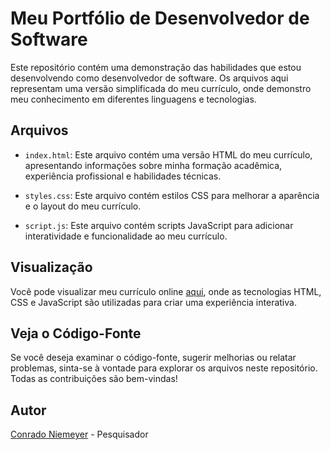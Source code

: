 # Meu Portfólio de Desenvolvedor de Software

Este repositório contém uma demonstração das habilidades que estou desenvolvendo como desenvolvedor de software. Os arquivos aqui representam uma versão simplificada do meu currículo, onde demonstro meu conhecimento em diferentes linguagens e tecnologias.

## Arquivos

- `index.html`: Este arquivo contém uma versão HTML do meu currículo, apresentando informações sobre minha formação acadêmica, experiência profissional e habilidades técnicas.

- `styles.css`: Este arquivo contém estilos CSS para melhorar a aparência e o layout do meu currículo.

- `script.js`: Este arquivo contém scripts JavaScript para adicionar interatividade e funcionalidade ao meu currículo.

## Visualização

Você pode visualizar meu currículo online [aqui](https://concs-niemeyer.github.io/), onde as tecnologias HTML, CSS e JavaScript são utilizadas para criar uma experiência interativa.

## Veja o Código-Fonte

Se você deseja examinar o código-fonte, sugerir melhorias ou relatar problemas, sinta-se à vontade para explorar os arquivos neste repositório. Todas as contribuições são bem-vindas!

## Autor

[Conrado Niemeyer](https://github.com/concs-niemeyer) - Pesquisador
